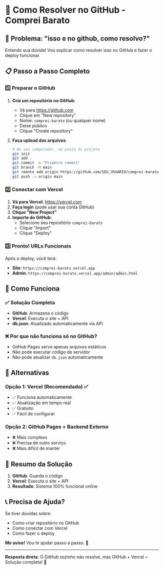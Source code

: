 # 🔧 Como Resolver no GitHub - Comprei Barato

## 🎯 Problema: "isso e no github, como resolvo?"

Entendo sua dúvida! Vou explicar como resolver isso no GitHub e fazer o deploy funcionar.

## 📋 Passo a Passo Completo

### 1️⃣ **Preparar o GitHub**

1. **Crie um repositório no GitHub**:
   - Vá para https://github.com
   - Clique em "New repository"
   - Nome: `comprei-barato` (ou qualquer nome)
   - Deixe público
   - Clique "Create repository"

2. **Faça upload dos arquivos**:
   ```bash
   # No seu computador, na pasta do projeto
   git init
   git add .
   git commit -m "Primeiro commit"
   git branch -M main
   git remote add origin https://github.com/SEU_USUARIO/comprei-barato.git
   git push -u origin main
   ```

### 2️⃣ **Conectar com Vercel**

1. **Vá para Vercel**: https://vercel.com
2. **Faça login** (pode usar sua conta GitHub)
3. **Clique "New Project"**
4. **Importe do GitHub**:
   - Selecione seu repositório `comprei-barato`
   - Clique "Import"
   - Clique "Deploy"

### 3️⃣ **Pronto! URLs Funcionais**

Após o deploy, você terá:
- **Site**: `https://comprei-barato.vercel.app`
- **Admin**: `https://comprei-barato.vercel.app/admin/admin.html`

## 🔄 Como Funciona

### ✅ **Solução Completa**
- **GitHub**: Armazena o código
- **Vercel**: Executa o site + API
- **db.json**: Atualizado automaticamente via API

### ❌ **Por que não funciona só no GitHub?**
- GitHub Pages serve apenas arquivos estáticos
- Não pode executar código de servidor
- Não pode atualizar `db.json` automaticamente

## 🚀 Alternativas

### Opção 1: **Vercel (Recomendado)** ✅
- ✅ Funciona automaticamente
- ✅ Atualização em tempo real
- ✅ Gratuito
- ✅ Fácil de configurar

### Opção 2: **GitHub Pages + Backend Externo**
- ❌ Mais complexo
- ❌ Precisa de outro serviço
- ❌ Mais difícil de manter

## 🎯 Resumo da Solução

1. **GitHub**: Guarda o código
2. **Vercel**: Executa o site + API
3. **Resultado**: Sistema 100% funcional online

## 📞 Precisa de Ajuda?

Se tiver dúvidas sobre:
- Como criar repositório no GitHub
- Como conectar com Vercel
- Como fazer o deploy

**Me avise!** Vou te ajudar passo a passo. 🚀

---

**Resposta direta**: O GitHub sozinho não resolve, mas GitHub + Vercel = Solução completa! 🎉
